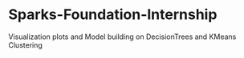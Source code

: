 # Sparks-Foundation-Internship
Visualization plots and Model building on DecisionTrees and KMeans Clustering
